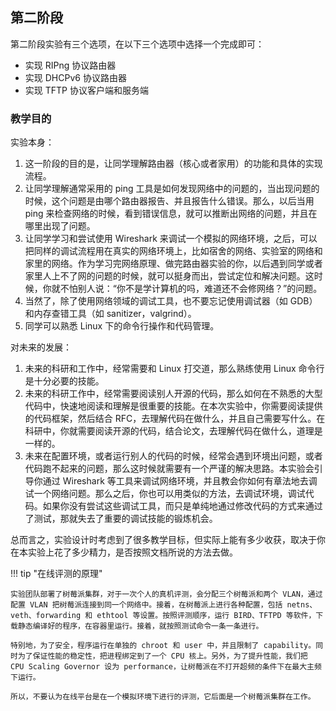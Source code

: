 ## 第二阶段

第二阶段实验有三个选项，在以下三个选项中选择一个完成即可：

- 实现 RIPng 协议路由器
- 实现 DHCPv6 协议路由器
- 实现 TFTP 协议客户端和服务端

### 教学目的

实验本身：

1. 这一阶段的目的是，让同学理解路由器（核心或者家用）的功能和具体的实现流程。
2. 让同学理解通常采用的 ping 工具是如何发现网络中的问题的，当出现问题的时候，这个问题是由哪个路由器报告、并且报告什么错误。那么，以后当用 ping 来检查网络的时候，看到错误信息，就可以推断出网络的问题，并且在哪里出现了问题。
3. 让同学学习和尝试使用 Wireshark 来调试一个模拟的网络环境，之后，可以把同样的调试流程用在真实的网络环境上，比如宿舍的网络、实验室的网络和家里的网络。作为学习完网络原理、做完路由器实验的你，以后遇到同学或者家里人上不了网的问题的时候，就可以挺身而出，尝试定位和解决问题。这时候，你就不怕别人说：“你不是学计算机的吗，难道还不会修网络？”的问题。
4. 当然了，除了使用网络领域的调试工具，也不要忘记使用调试器（如 GDB）和内存查错工具（如 sanitizer，valgrind）。
5. 同学可以熟悉 Linux 下的命令行操作和代码管理。

对未来的发展：

1. 未来的科研和工作中，经常需要和 Linux 打交道，那么熟练使用 Linux 命令行是十分必要的技能。
2. 未来的科研工作中，经常需要阅读别人开源的代码，那么如何在不熟悉的大型代码中，快速地阅读和理解是很重要的技能。在本次实验中，你需要阅读提供的代码框架，然后结合 RFC，去理解代码在做什么，并且自己需要写什么。在科研中，你就需要阅读开源的代码，结合论文，去理解代码在做什么，道理是一样的。
3. 未来在配置环境，或者运行别人的代码的时候，经常会遇到环境出问题，或者代码跑不起来的问题，那么这时候就需要有一个严谨的解决思路。本实验会引导你通过 Wireshark 等工具来调试网络环境，并且教会你如何有章法地去调试一个网络问题。那么之后，你也可以用类似的方法，去调试环境，调试代码。如果你没有尝试这些调试工具，而只是单纯地通过修改代码的方式来通过了测试，那就失去了重要的调试技能的锻炼机会。

总而言之，实验设计时考虑到了很多教学目标，但实际上能有多少收获，取决于你在本实验上花了多少精力，是否按照文档所说的方法去做。

!!! tip "在线评测的原理"

    实验团队部署了树莓派集群，对于一次个人的真机评测，会分配三个树莓派和两个 VLAN，通过配置 VLAN 把树莓派连接到同一个网络中。接着，在树莓派上进行各种配置，包括 netns、veth、forwarding 和 ethtool 等设置。按照评测顺序，运行 BIRD、TFTPD 等软件，下载静态编译好的程序，在容器里运行。接着，就按照测试命令一条一条进行。

    特别地，为了安全，程序运行在单独的 chroot 和 user 中，并且限制了 capability。同时为了保证性能的稳定性，把进程绑定到了一个 CPU 核上。另外，为了提升性能，我们把 CPU Scaling Governor 设为 performance，让树莓派在不打开超频的条件下在最大主频下运行。

    所以，不要认为在线平台是在一个模拟环境下进行的评测，它后面是一个树莓派集群在工作。